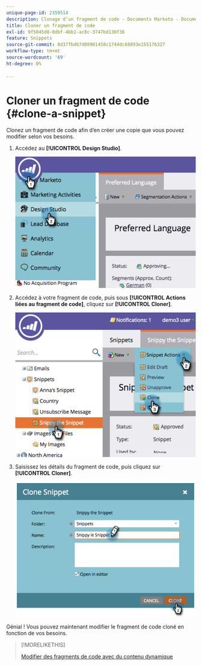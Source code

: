 ```yaml
---
unique-page-id: 2359514
description: Clonage d’un fragment de code - Documents Marketo - Documentation du produit
title: Cloner un fragment de code
exl-id: 9f5045d8-0dbf-4bb1-ac8c-3747bd130f36
feature: Snippets
source-git-commit: 0d37fbdb7d08901458c1744dc68893e155176327
workflow-type: tm+mt
source-wordcount: '69'
ht-degree: 0%

---
```


# Cloner un fragment de code {#clone-a-snippet}

Clonez un fragment de code afin d’en créer une copie que vous pouvez modifier selon vos besoins.

1. Accédez au **[!UICONTROL Design Studio]**.

   ![](assets/image2014-9-16-10-3a32-3a36.png)

1. Accédez à votre fragment de code, puis sous **[!UICONTROL Actions liées au fragment de code]**, cliquez sur **[!UICONTROL Cloner]**.

   ![](assets/image2014-9-16-10-3a32-3a44.png)

1. Saisissez les détails du fragment de code, puis cliquez sur **[!UICONTROL Cloner]**.

   ![](assets/image2014-9-16-10-3a32-3a53.png)

Génial ! Vous pouvez maintenant modifier le fragment de code cloné en fonction de vos besoins.

>[!MORELIKETHIS]
>
>[Modifier des fragments de code avec du contenu dynamique](/help/marketo/product-docs/personalization/segmentation-and-snippets/snippets/edit-snippets-with-dynamic-content.md)
